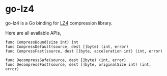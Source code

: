 go-lz4
======

go-lz4 is a Go binding for [LZ4](https://github.com/lz4/lz4) compression library.

Here are all available APIs,

```
func CompressBound(size int) int
func CompressDefault(source, dest []byte) (int, error)
func CompressFast(source, dest []byte, acceleration int) (int, error)

func DecompressSafe(source, dest []byte) (int, error)
func DecompressFast(source, dest []byte, originalSize int) (int, error)
```
